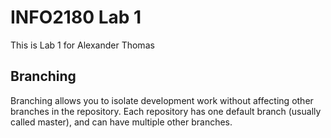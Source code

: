 # INFO2180 Lab 1

This is Lab 1 for Alexander Thomas

## Branching
Branching allows you to isolate development work without 
affecting other branches in the repository. Each repository 
has one default branch (usually called master), and can have 
multiple other branches.